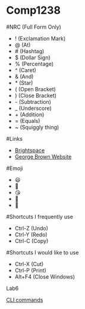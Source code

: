 # Comp1238
#NRC (Full Form Only)

- ! (Exclamation Mark)
- @ (At)
- \# (Hashtag)
- $ (Dollar Sign)
- % (Percentage)
- ^ (Caret)
- & (And)
- \* (Star)
- ( (Open Bracket)
- ) (Close Bracket)
- \- (Subtraction)
- _ (Underscore)
- \+ (Addition)
- = (Equals)
- ~ (Squiggly thing)

#Links

- [Brightspace](https://learn.georgebrown.ca/d2l/home)
- [George Brown Website](https://www.georgebrown.ca/)

#Emoji
- 😃
- 🥶
- 😘
- 🙁
- 🤪

#Shortcuts I frequently use

- Ctrl-Z (Undo)
- Ctrl-Y (Redo)
- Ctrl-C (Copy)

#Shortcuts I would like to use

- Ctrl-X (Cut)
- Ctrl-P (Print)
- Alt+F4 (Close Windows)

Lab6

[CLI commands](Docs/Cli.md)